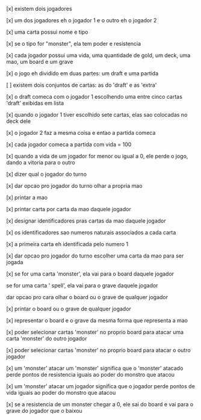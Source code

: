[x] existem dois jogadores

[x] um dos jogadores eh o jogador 1 e o outro eh o jogador 2

[x] uma carta possui nome e tipo

[x] se o tipo for "monster", ela tem poder e resistencia

[x] cada jogador possui uma vida, uma quantidade de gold, um deck, uma mao, um board e um grave

[x] o jogo eh dividido em duas partes: um draft e uma partida

[ ] existem dois conjuntos de cartas: as do 'draft' e as 'extra'

[x] o draft comeca com o jogador 1 escolhendo uma entre cinco cartas 'draft' exibidas em lista

[x] quando o jogador 1 tiver escolhido sete cartas, elas sao colocadas no deck dele

[x] o jogador 2 faz a mesma coisa e entao a partida comeca

[x] cada jogador comeca a partida com vida = 100

[x] quando a vida de um jogador for menor ou igual a 0, ele perde o jogo, dando a vitoria para o outro

[x] dizer qual o jogador do turno

[x] dar opcao pro jogador do turno olhar a propria mao

[x] printar a mao

[x] printar carta por carta da mao daquele jogador

[x] designar identificadores pras cartas da mao daquele jogador

[x] os identificadores sao numeros naturais associados a cada carta

[x] a primeira carta eh identificada pelo numero 1

[x] dar opcao pro jogador do turno escolher uma carta da mao para ser jogada

[x] se for uma carta 'monster', ela vai para o board daquele jogador

se for uma carta ' spell', ela vai para o grave daquele jogador

dar opcao pro cara olhar o board ou o grave de qualquer jogador

[x] printar o board ou o grave de qualquer jogador

[x] representar o board e o grave da mesma forma que representa a mao

[x] poder selecionar cartas 'monster' no proprio board para atacar uma carta 'monster' do outro jogador

[x] poder selecionar cartas 'monster' no proprio board para atacar o outro jogador

[x] um 'monster' atacar um 'monster' significa que o 'monster' atacado perde pontos de resistencia iguais ao poder do monstro que atacou

[x] um 'monster' atacar um jogador significa que o jogador perde pontos de vida iguais ao poder do monstro que atacou

[x] se a resistencia de um monster chegar a 0, ele sai do board e vai para o grave do jogador que o baixou
